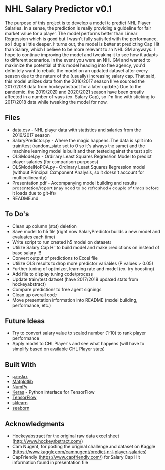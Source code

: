 # NHL Salary Predictor v0.1

The purpose of this project is to develop a model to predict NHL Player Salaries. 
In a sense, the prediction is really providing a guideline for fair market value
for a player.  The model performs better than Linear Regression which is good but 
I wasn't fully satisifed with the performance, so I dug a little deeper.  It turns 
out, the model is better at predicting Cap Hit than Salary, which I believe to be 
more relevant to an NHL GM anyways.  I hope to continue improving the model and 
tweaking it to see how it adapts to different scenarios.  In the event you were an NHL
GM and wanted to maximize the potential of this model heading into free agency, 
you'd definitely want to rebuild the model on an updated dataset after every season
due to the nature of the (usually) increasing salary cap.  That said, this model
utilizes data from the 2016/2017 season (I've sourced the 2017/2018 data from
hockeyabstract for a later update.)  Due to the pandemic, the 2019/2020 and 
2020/2021 season have been greatly affected in a number of ways (ex. Salary Cap), 
so I'm fine with sticking to 2017/2018 data while tweaking the model for now.

## Files

* data.csv - NHL player data with statistics and salaries from the 2016/2017 season
* SalaryPredictor.py - Where the magic happens. The data is split into train/test 
(random_state set to 0 so it's always the same) and the machine learning model is 
built and then tested against the test split
* OLSModel.py - Ordinary Least Squares Regression Model to predict player 
salaries (for comparison purposes)
* OLSModelNoPCA.py - Ordinary Least Squares Regression model (without Principal 
Component Analysis, so it doesn't account for multicollinearity)
* Presentation.pdf - Accompanying model building and results presentation/report
(may need to be refreshed a couple of times before it loads due to git-lfs)
* README.md

## To Do's

* Clean up column (stat) deletion
* Save model to h5 file (right now SalaryPredictor builds a new model and evaluates each time)
* Write script to run created h5 model on datasets
* Utilize Salary Cap Hit to build model and make predictions on instead of base salary !!!
* Convert output of predictions to Excel file
* Utilize OLS results to drop more predictor variables (P values > 0.05)
* Further tuning of optimizer, learning rate and model (ex. try boosting)
* Add file to display tuning code/process
* Update train/test dataset (have 2017/2018 updated stats from hockeyabstract)
* Compare predictions to free agent signings
* Clean up overall code
* Move presentation information into README (model building, performance, etc.)

## Future Ideas

* Try to convert salary value to scaled number (1-10) to rank player performance
* Apply model to CHL Player's and see what happens (will have to simplify based on available CHL Player stats)

## Built With

* [pandas](https://pandas.pydata.org/) 
* [Matplotlib](https://matplotlib.org/)
* [NumPy](https://numpy.org/) 
* [Keras](https://keras.io/) - Python interface for TensorFlow
* [TensorFlow](https://www.tensorflow.org/)  
* [sklearn](https://scikit-learn.org/stable/) 
* [seaborn](https://seaborn.pydata.org/) 

## Acknowledgments

* Hockeyabstract for the original raw data excel sheet (http://www.hockeyabstract.com/)
* Cam Nugent, for posting the original challenge and dataset on Kaggle (https://www.kaggle.com/camnugent/predict-nhl-player-salaries)
* CapFriendly (https://www.capfriendly.com/) for Salary Cap Hit information found in presentation file
